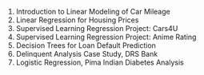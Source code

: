 1.	Introduction to Linear Modeling of Car Mileage
2.	Linear Regression for Housing Prices
3.	Supervised Learning Regression Project: Cars4U
4.	Supervised Learning Regression Project: Anime Rating
5.	Decision Trees for Loan Default Prediction
6.	Delinquent Analysis Case Study, DRS Bank
7.	Logistic Regression, Pima Indian Diabetes Analysis


